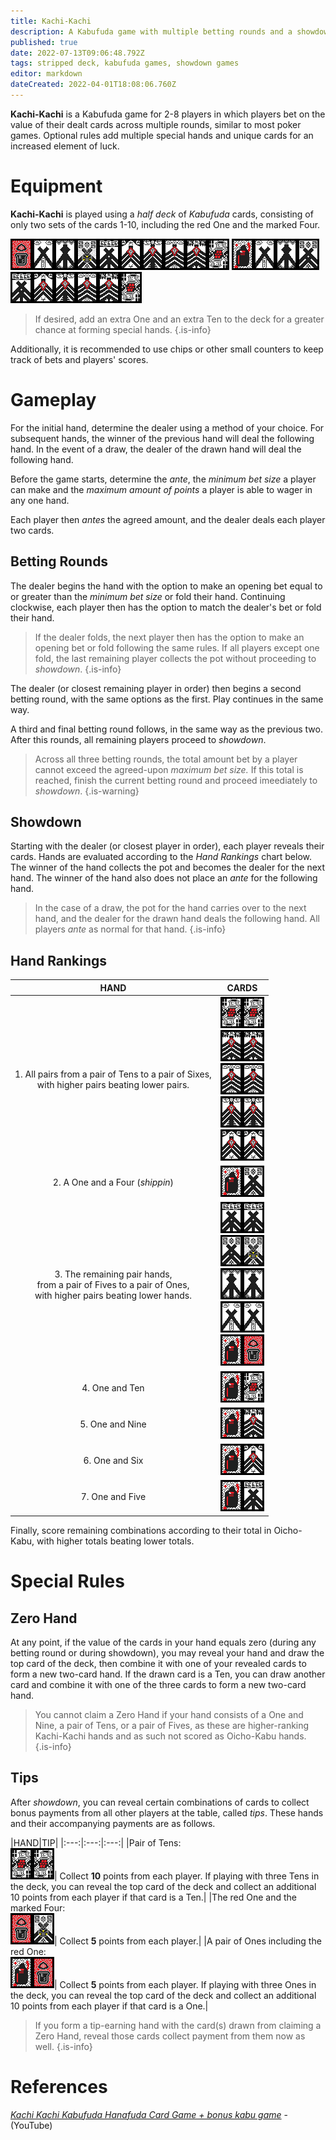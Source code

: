 ```yaml
---
title: Kachi-Kachi
description: A Kabufuda game with multiple betting rounds and a showdown similar to Poker
published: true
date: 2022-07-13T09:06:48.792Z
tags: stripped deck, kabufuda games, showdown games
editor: markdown
dateCreated: 2022-04-01T18:08:06.760Z
---
```


**Kachi-Kachi** is a Kabufuda game for 2-8 players in which players bet on the value of their dealt cards across multiple rounds, similar to most poker games. Optional rules add multiple special hands and unique cards for an increased element of luck. 

# Equipment
**Kachi-Kachi** is played using a *half deck* of *Kabufuda* cards, consisting of only two sets of the cards 1-10, including the red One and the marked Four.

![1_red.png](/kabufuda/1_red.png)![2.png](/kabufuda/2.png)![3.png](/kabufuda/3.png)![4_silver.png](/kabufuda/4_silver.png)![5.png](/kabufuda/5.png)![6.png](/kabufuda/6.png)![7.png](/kabufuda/7.png)![8.png](/kabufuda/8.png)![9.png](/kabufuda/9.png)![j.png](/kabufuda/j.png)
![1_black.png](/kabufuda/1_black.png)![2.png](/kabufuda/2.png)![3.png](/kabufuda/3.png)![4_black.png](/kabufuda/4_black.png)![5.png](/kabufuda/5.png)![6.png](/kabufuda/6.png)![7.png](/kabufuda/7.png)![8.png](/kabufuda/8.png)![9.png](/kabufuda/9.png)![j.png](/kabufuda/j.png)

>If desired, add an extra One and an extra Ten to the deck for a greater chance at forming special hands. 
{.is-info}

Additionally, it is recommended to use chips or other small counters to keep track of bets and players' scores.

# Gameplay
For the initial hand, determine the dealer using a method of your choice. For subsequent hands, the winner of the previous hand will deal the following hand. In the event of a draw, the dealer of the drawn hand will deal the following hand.

Before the game starts, determine the *ante*, the *minimum bet size* a player can make and the *maximum amount of points* a player is able to wager in any one hand.

Each player then *antes* the agreed amount, and the dealer deals each player two cards.
## Betting Rounds
The dealer begins the hand with the option to make an opening bet equal to or greater than the *minimum bet size* or fold their hand. Continuing clockwise, each player then has the option to match the dealer's bet or fold their hand.

>If the dealer folds, the next player then has the option to make an opening bet or fold following the same rules. If all players except one fold, the last remaining player collects the pot without proceeding to *showdown*.
{.is-info}

The dealer (or closest remaining player in order) then begins a second betting round, with the same options as the first. Play continues in the same way.

A third and final betting round follows, in the same way as the previous two. After this rounds, all remaining players proceed to *showdown*.

>Across all three betting rounds, the total amount bet by a player cannot exceed the agreed-upon *maximum bet size.* If this total is reached, finish the current betting round and proceed imeediately to *showdown*.
{.is-warning}
## Showdown
Starting with the dealer (or closest player in order), each player reveals their cards. Hands are evaluated according to the *Hand Rankings* chart below. The winner of the hand collects the pot and becomes the dealer for the next hand. The winner of the hand also does not place an *ante* for the following hand. 

>In the case of a draw, the pot for the hand carries over to the next hand, and the dealer for the drawn hand deals the following hand. All players *ante* as normal for that hand. 
{.is-info}
## Hand Rankings
|HAND|CARDS|
|:---:|:---:|
|1. All pairs from a pair of Tens to a pair of Sixes,<br/>with higher pairs beating lower pairs.| ![j.png](/kabufuda/j.png)![j.png](/kabufuda/j.png)<br>![9.png](/kabufuda/9.png)![9.png](/kabufuda/9.png)<br>![8.png](/kabufuda/8.png)![8.png](/kabufuda/8.png)<br>![7.png](/kabufuda/7.png)![7.png](/kabufuda/7.png)<br>![6.png](/kabufuda/6.png)![6.png](/kabufuda/6.png)|
|2. A One and a Four (*shippin*)|![1_black.png](/kabufuda/1_black.png)![4_black.png](/kabufuda/4_black.png)|
|3. The remaining pair hands,<br/>from a pair of Fives to a pair of Ones,<br/>with higher pairs beating lower hands. | ![5.png](/kabufuda/5.png)![5.png](/kabufuda/5.png)<br>![4_black.png](/kabufuda/4_black.png)![4_silver.png](/kabufuda/4_silver.png)<br>![3.png](/kabufuda/3.png)![3.png](/kabufuda/3.png)<br>![2.png](/kabufuda/2.png)![2.png](/kabufuda/2.png)<br>![1_black.png](/kabufuda/1_black.png)![1_red.png](/kabufuda/1_red.png)|
|4. One and Ten|![1_black.png](/kabufuda/1_black.png)![j.png](/kabufuda/j.png)|
|5. One and Nine|![1_black.png](/kabufuda/1_black.png)![9.png](/kabufuda/9.png)|
|6. One and Six|![1_black.png](/kabufuda/1_black.png)![6.png](/kabufuda/6.png)|
|7. One and Five|![1_black.png](/kabufuda/1_black.png)![5.png](/kabufuda/5.png)|

Finally, score remaining combinations according to their total in Oicho-Kabu, with higher totals beating lower totals. 
# Special Rules


## Zero Hand
At any point, if the value of the cards in your hand equals zero (during any betting round or during showdown), you may reveal your hand and draw the top card of the deck, then combine it with one of your revealed cards to form a new two-card hand. If the drawn card is a Ten, you can draw another card and combine it with one of the three cards to form a new two-card hand. 

>You cannot claim a Zero Hand if your hand consists of a One and Nine, a pair of Tens, or a pair of Fives, as these are higher-ranking Kachi-Kachi hands and as such not scored as Oicho-Kabu hands. 
{.is-info}

## Tips
After *showdown*, you can reveal certain combinations of cards to collect bonus payments from all other players at the table, called *tips*. These hands and their accompanying payments are as follows.

|HAND|TIP|
|:---:|:---:|:---:|
|Pair of Tens:<br>![j.png](/kabufuda/j.png)![j.png](/kabufuda/j.png)| Collect **10** points from each player. If playing with three Tens in the deck, you can reveal the top card of the deck and collect an additional 10 points from each player if that card is a Ten.|
|The red One and the marked Four:<br>![1_red.png](/kabufuda/1_red.png)![4_silver.png](/kabufuda/4_silver.png)| Collect **5** points from each player.|
|A pair of Ones including the red One:<br>![1_black.png](/kabufuda/1_black.png)![1_red.png](/kabufuda/1_red.png)| Collect **5** points from each player. If playing with three Ones in the deck, you can reveal the top card of the deck and collect an additional 10 points from each player if that card is a One.| 

>If you form a tip-earning hand with the card(s) drawn from claiming a Zero Hand, reveal those cards collect payment from them now as well.
{.is-info}
# References
[*Kachi Kachi Kabufuda Hanafuda Card Game + bonus kabu game*](https://www.youtube.com/watch?v=eAsWqKSQdqo) - (YouTube)
